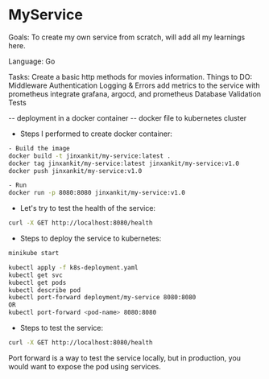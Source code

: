 # MyService

Goals: To create my own service from scratch, will add all my learnings here. 

Language: Go

Tasks: Create a basic http methods for movies information.
Things to DO:
Middleware
Authentication
Logging & Errors
add metrics to the service with prometheus
integrate grafana, argocd, and prometheus
Database
Validation
Tests

-- deployment in a docker container --
docker file to kubernetes cluster

- Steps I performed to create docker container:
```sh
- Build the image
docker build -t jinxankit/my-service:latest .
docker tag jinxankit/my-service:latest jinxankit/my-service:v1.0
docker push jinxankit/my-service:v1.0

- Run 
docker run -p 8080:8080 jinxankit/my-service:v1.0
```

- Let's try to test the health of the service:
```sh
curl -X GET http://localhost:8080/health
```

- Steps to deploy the service to kubernetes:
```sh
minikube start

kubectl apply -f k8s-deployment.yaml
kubectl get svc
kubectl get pods
kubectl describe pod
kubectl port-forward deployment/my-service 8080:8080
OR
kubectl port-forward <pod-name> 8080:8080
```

- Steps to test the service:
```sh
curl -X GET http://localhost:8080/health
```

Port forward is a way to test the service locally, but in production, you would want to expose the pod using services.


